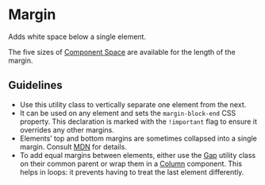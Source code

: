 <!-- @license CC0-1.0 -->

# Margin

Adds white space below a single element.

The five sizes of [Component Space](/docs/foundation-design-tokens-space--docs) are available for the length of the margin.

## Guidelines

- Use this utility class to vertically separate one element from the next.
- It can be used on any element and sets the `margin-block-end` CSS property. This declaration is marked with the `!important` flag to ensure it overrides any other margins.
- Elements’ top and bottom margins are sometimes collapsed into a single margin. Consult [MDN](https://developer.mozilla.org/en-US/docs/Web/CSS/CSS_box_model/Mastering_margin_collapsing) for details.
- To add equal margins between elements, either use the [Gap](/docs/utilities-css-gap--docs) utility class on their common parent or wrap them in a [Column](/docs/components-layout-column--docs) component.
  This helps in loops: it prevents having to treat the last element differently.
